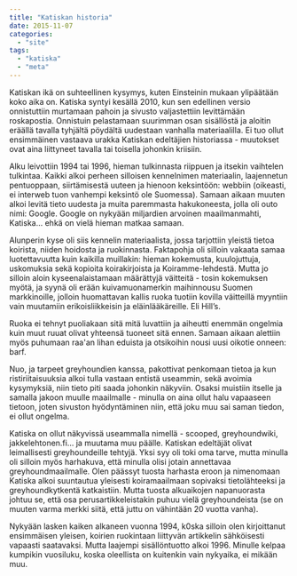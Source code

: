 ```yaml
---
title: "Katiskan historia"
date: 2015-11-07
categories: 
  - "site"
tags: 
  - "katiska"
  - "meta"
---
```


Katiskan ikä on suhteellinen kysymys, kuten Einsteinin mukaan ylipäätään koko aika on. Katiska syntyi kesällä 2010, kun sen edellinen versio onnistuttiin murtamaan pahoin ja sivusto valjastettiin levittämään roskapostia. Onnistuin pelastamaan suurimman osan sisällöstä ja aloitin eräällä tavalla tyhjältä pöydältä uudestaan vanhalla materiaalilla. Ei tuo ollut ensimmäinen vastaava urakka Katiskan edeltäjien historiassa - muutokset ovat aina liittyneet tavalla tai toisella johonkin kriisiin.

<!--more-->

Alku leivottiin 1994 tai 1996, hieman tulkinnasta riippuen ja itsekin vaihtelen tulkintaa. Kaikki alkoi perheen silloisen kennelnimen materiaalin, laajennetun pentuoppaan, siirtämisestä uuteen ja hienoon keksintöön: webbiin (oikeasti, ei interweb tuon vanhempi keksintö ole Suomessa). Samaan aikaan muuten alkoi levitä tieto uudesta ja muita paremmasta hakukoneesta, jolla oli outo nimi: Google. Google on nykyään miljardien arvoinen maailmanmahti, Katiska... ehkä on vielä hieman matkaa samaan.

Alunperin kyse oli siis kennelin materiaalista, jossa tarjottiin yleistä tietoa koirista, niiden hoidosta ja ruokinnasta. Faktapohja oli silloin vakaata samaa luotettavuutta kuin kaikilla muillakin: hieman kokemusta, kuulojuttuja, uskomuksia sekä kopioita koirakirjoista ja Koiramme-lehdestä. Mutta jo silloin aloin kyseenalaistamaan määrättyjä väitteitä - tosin kokemuksen myötä, ja syynä oli erään kuivamuonamerkin maihinnousu Suomen markkinoille, jolloin huomattavan kallis ruoka tuotiin kovilla väitteillä myyntiin vain muutamiin erikoisliikkeisin ja eläinlääkäreille. Eli Hill’s.

Ruoka ei tehnyt puoliakaan sitä mitä luvattiin ja aiheutti enemmän ongelmia kuin muut ruuat olivat yhteensä tuoneet sitä ennen. Samaan aikaan alettiin myös puhumaan raa'an lihan eduista ja otsikoihin nousi uusi oikotie onneen: barf.

Nuo, ja tarpeet greyhoundien kanssa, pakottivat penkomaan tietoa ja kun ristiriitaisuuksia alkoi tulla vastaan entistä useammin, sekä avoimia kysymyksiä, niin tieto piti saada johonkin näkyviin. Osaksi muistiin itselle ja samalla jakoon muulle maailmalle - minulla on aina ollut halu vapaaseen tietoon, joten sivuston hyödyntäminen niin, että joku muu sai saman tiedon, ei ollut ongelma.

Katiska on ollut näkyvissä useammalla nimellä - scooped, greyhoundwiki, jakkelehtonen.fi... ja muutama muu päälle. Katiskan edeltäjät olivat leimallisesti greyhoundeille tehtyjä. Yksi syy oli toki oma tarve, mutta minulla oli silloin myös harhakuva, että minulla olisi jotain annettavaa greyhoundmaailmalle. Olen päässyt tuosta harhasta eroon ja nimenomaan Katiska alkoi suuntautua yleisesti koiramaailmaan sopivaksi tietolähteeksi ja greyhoundkytkentä katkaistiin. Mutta tuosta alkuaikojen napanuorasta johtuu se, että osa perusartikkeleistakin puhuu vielä greyhoundeista (se on muuten varma merkki siitä, että juttu on vähintään 20 vuotta vanha).

Nykyään lasken kaiken alkaneen vuonna 1994, k0ska silloin olen kirjoittanut ensimmäisen yleisen, koirien ruokintaan liittyvän artikkelin sähköisesti vapaasti saatavaksi. Mutta laajempi sisällöntuotto alkoi 1996. Minulle kelpaa kumpikin vuosiluku, koska oleellista on kuitenkin vain nykyaika, ei mikään muu.
